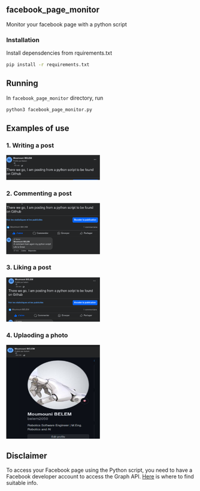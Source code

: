 ## facebook_page_monitor
 Monitor your facebook page with a python script

### Installation
Install depensdencies from rquirements.txt

```bash
pip install -r requirements.txt
```

## Running
In ```facebook_page_monitor``` directory, run

```bash
python3 facebook_page_monitor.py
```

## Examples of use
### 1. Writing a post

[<img src="data/post.png" width="250"/>](data/post.png)

### 2. Commenting a post

[<img src="data/comment.png" width="250"/>](data/comment.png)


### 3. Liking a post

[<img src="data/like.png" width="250"/>](data/like.png)

### 4. Uplaoding a photo

[<img src="data/photo.png" width="250" height="250"/>](data/photo.png)

## Disclaimer

To access your Facebook page using the Python script, you need to have a Facebook developer account to access the Graph API.
[Here](https://developers.facebook.com/) is where to find suitable info.
